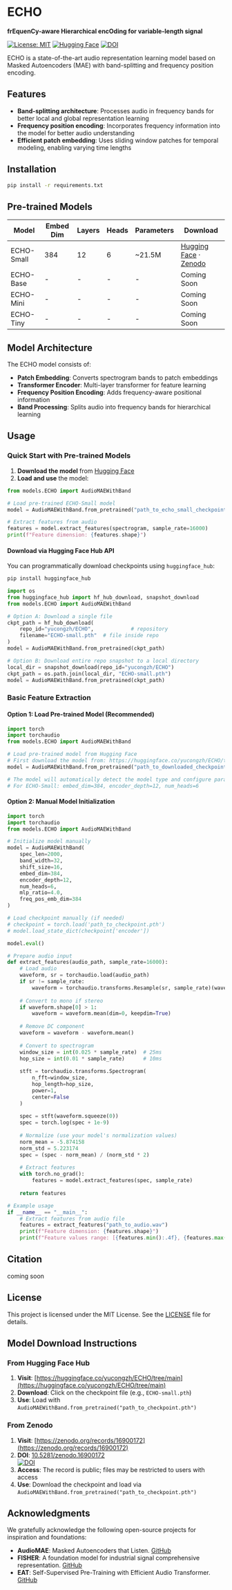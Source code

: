 # ECHO

**frEquenCy-aware Hierarchical encOding for variable-length signal**

[![License: MIT](https://img.shields.io/badge/License-MIT-green.svg)](LICENSE)
[![Hugging Face](https://img.shields.io/badge/HuggingFace-ECHO-orange)](https://huggingface.co/yucongzh/ECHO/tree/main)
[![DOI](https://zenodo.org/badge/DOI/10.5281/zenodo.16900172.svg)](https://doi.org/10.5281/zenodo.16900172)

ECHO is a state-of-the-art audio representation learning model based on Masked Autoencoders (MAE) with band-splitting and frequency position encoding.

## Features

- **Band-splitting architecture**: Processes audio in frequency bands for better local and global representation learning
- **Frequency position encoding**: Incorporates frequency information into the model for better audio understanding
- **Efficient patch embedding**: Uses sliding window patches for temporal modeling, enabling varying time lengths

## Installation

```bash
pip install -r requirements.txt
```

## Pre-trained Models

| Model | Embed Dim | Layers | Heads | Parameters | Download |
|-------|-----------|--------|-------|------------|----------|
| ECHO-Small | 384 | 12 | 6 | ~21.5M | [Hugging Face](https://huggingface.co/yucongzh/ECHO/tree/main) · [Zenodo](https://zenodo.org/records/16900172) |
| ECHO-Base | - | - | - | - | Coming Soon |
| ECHO-Mini | - | - | - | - | Coming Soon |
| ECHO-Tiny | - | - | - | - | Coming Soon |

## Model Architecture

The ECHO model consists of:
- **Patch Embedding**: Converts spectrogram bands to patch embeddings
- **Transformer Encoder**: Multi-layer transformer for feature learning
- **Frequency Position Encoding**: Adds frequency-aware positional information
- **Band Processing**: Splits audio into frequency bands for hierarchical learning

## Usage

### Quick Start with Pre-trained Models

1. **Download the model** from [Hugging Face](https://huggingface.co/yucongzh/ECHO/tree/main)
2. **Load and use** the model:

```python
from models.ECHO import AudioMAEWithBand

# Load pre-trained ECHO-Small model
model = AudioMAEWithBand.from_pretrained("path_to_echo_small_checkpoint.pth")

# Extract features from audio
features = model.extract_features(spectrogram, sample_rate=16000)
print(f"Feature dimension: {features.shape}")
```

#### Download via Hugging Face Hub API

You can programmatically download checkpoints using `huggingface_hub`:

```bash
pip install huggingface_hub
```

```python
import os
from huggingface_hub import hf_hub_download, snapshot_download
from models.ECHO import AudioMAEWithBand

# Option A: Download a single file
ckpt_path = hf_hub_download(
    repo_id="yucongzh/ECHO",            # repository
    filename="ECHO-small.pth"  # file inside repo
)
model = AudioMAEWithBand.from_pretrained(ckpt_path)

# Option B: Download entire repo snapshot to a local directory
local_dir = snapshot_download(repo_id="yucongzh/ECHO")
ckpt_path = os.path.join(local_dir, "ECHO-small.pth")
model = AudioMAEWithBand.from_pretrained(ckpt_path)
```

### Basic Feature Extraction

#### Option 1: Load Pre-trained Model (Recommended)

```python
import torch
import torchaudio
from models.ECHO import AudioMAEWithBand

# Load pre-trained model from Hugging Face
# First download the model from: https://huggingface.co/yucongzh/ECHO/tree/main
model = AudioMAEWithBand.from_pretrained("path_to_downloaded_checkpoint.pth")

# The model will automatically detect the model type and configure parameters
# For ECHO-Small: embed_dim=384, encoder_depth=12, num_heads=6
```

#### Option 2: Manual Model Initialization

```python
import torch
import torchaudio
from models.ECHO import AudioMAEWithBand

# Initialize model manually
model = AudioMAEWithBand(
    spec_len=2000,
    band_width=32,
    shift_size=16,
    embed_dim=384,
    encoder_depth=12,
    num_heads=6,
    mlp_ratio=4.0,
    freq_pos_emb_dim=384
)

# Load checkpoint manually (if needed)
# checkpoint = torch.load('path_to_checkpoint.pth')
# model.load_state_dict(checkpoint['encoder'])

model.eval()

# Prepare audio input
def extract_features(audio_path, sample_rate=16000):
    # Load audio
    waveform, sr = torchaudio.load(audio_path)
    if sr != sample_rate:
        waveform = torchaudio.transforms.Resample(sr, sample_rate)(waveform)
    
    # Convert to mono if stereo
    if waveform.shape[0] > 1:
        waveform = waveform.mean(dim=0, keepdim=True)
    
    # Remove DC component
    waveform = waveform - waveform.mean()
    
    # Convert to spectrogram
    window_size = int(0.025 * sample_rate)  # 25ms
    hop_size = int(0.01 * sample_rate)      # 10ms
    
    stft = torchaudio.transforms.Spectrogram(
        n_fft=window_size,
        hop_length=hop_size,
        power=1,
        center=False
    )
    
    spec = stft(waveform.squeeze(0))
    spec = torch.log(spec + 1e-9)
    
    # Normalize (use your model's normalization values)
    norm_mean = -5.874158
    norm_std = 5.223174
    spec = (spec - norm_mean) / (norm_std * 2)
    
    # Extract features
    with torch.no_grad():
        features = model.extract_features(spec, sample_rate)
    
    return features

# Example usage
if __name__ == "__main__":
    # Extract features from audio file
    features = extract_features("path_to_audio.wav")
    print(f"Feature dimension: {features.shape}")
    print(f"Feature values range: [{features.min():.4f}, {features.max():.4f}]")
```

## Citation
coming soon
<!-- ```bibtex
@article{echo2024,
  title={ECHO: Enhanced Contextual Hierarchical Output for Audio Representation Learning},
  author={Your Name},
  journal={arXiv preprint},
  year={2024}
}
``` -->

## License

This project is licensed under the MIT License. See the [LICENSE](LICENSE) file for details.


## Model Download Instructions

### From Hugging Face Hub

1. **Visit**: [https://huggingface.co/yucongzh/ECHO/tree/main](https://huggingface.co/yucongzh/ECHO/tree/main)
2. **Download**: Click on the checkpoint file (e.g., `ECHO-small.pth`)
3. **Use**: Load with `AudioMAEWithBand.from_pretrained("path_to_checkpoint.pth")`

### From Zenodo

1. **Visit**: [https://zenodo.org/records/16900172](https://zenodo.org/records/16900172)
2. **DOI**: [10.5281/zenodo.16900172](https://doi.org/10.5281/zenodo.16900172)  
   [![DOI](https://zenodo.org/badge/DOI/10.5281/zenodo.16900172.svg)](https://doi.org/10.5281/zenodo.16900172)
3. **Access**: The record is public; files may be restricted to users with access
4. **Use**: Download the checkpoint and load via `AudioMAEWithBand.from_pretrained("path_to_checkpoint.pth")`


## Acknowledgments

We gratefully acknowledge the following open-source projects for inspiration and foundations:

- **AudioMAE**: Masked Autoencoders that Listen. [GitHub](https://github.com/facebookresearch/AudioMAE/tree/bd60e29651285f80d32a6405082835ad26e6f19f)
- **FISHER**: A foundation model for industrial signal comprehensive representation. [GitHub](https://github.com/jianganbai/FISHER)
- **EAT**: Self-Supervised Pre-Training with Efficient Audio Transformer. [GitHub](https://github.com/cwx-worst-one/EAT)

